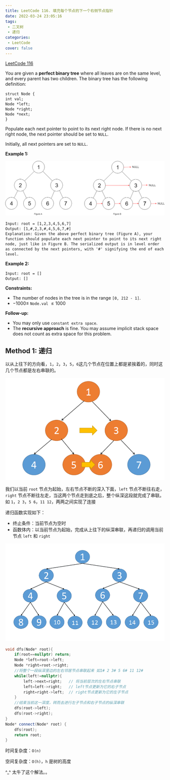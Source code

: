 ```yaml
---
title: LeetCode 116. 填充每个节点的下一个右侧节点指针
date: 2022-03-24 23:05:16
tags: 
 - 二叉树
 - 递归
categories:
 - LeetCode
cover: false
---
```


[LeetCode 116](https://leetcode-cn.com/problems/populating-next-right-pointers-in-each-node/)

You are given a **perfect binary tree** where all leaves are on the same level, and every parent has two children. The binary tree has the following definition:

    struct Node {
    int val;
    Node *left;
    Node *right;
    Node *next;
    }

Populate each next pointer to point to its next right node. If there is no next right node, the next pointer should be set to `NULL`.

Initially, all next pointers are set to `NULL`.


**Example 1:**

![](LeetCode116-填充每个节点的下一个右侧节点指针/1.png)

    Input: root = [1,2,3,4,5,6,7]
    Output: [1,#,2,3,#,4,5,6,7,#]
    Explanation: Given the above perfect binary tree (Figure A), your function should populate each next pointer to point to its next right node, just like in Figure B. The serialized output is in level order as connected by the next pointers, with '#' signifying the end of each level.


**Example 2:**

    Input: root = []
    Output: []

**Constraints:**
 - The number of nodes in the tree is in the range `[0, 212 - 1]`.
 - $- 1000 \le$ `Node.val` $\le 1000$

**Follow-up:**
 - You may only use `constant extra space`.
 - The **recursive approach** is fine. You may assume implicit stack space does not count as extra space for this problem.

## Method 1: 递归
以从上往下的方向看，`1`，`2`，`3`，`5`，`6`这几个节点在位置上都是紧挨着的，同时这几个节点都是左右串联的。

![](LeetCode116-填充每个节点的下一个右侧节点指针/2.jpg)

我们以当前 `root` 节点为起始，左右节点不断的深入下面，`left` 节点不断往右走，`right` 节点不断往左走，当这两个节点走到底之后，整个纵深这段就完成了串联。如 `1`，`2 3`，`5 6`，`11 12`，两两之间实现了连接

递归函数实现如下：
 - 终止条件：当前节点为空时
 - 函数体内：以当前节点为起始，完成从上往下的纵深串联，再递归的调用当前节点 `left` 和 `right`

![](LeetCode116-填充每个节点的下一个右侧节点指针/3.gif)

```cpp
void dfs(Node* root){
    if(root==nullptr) return;
    Node *left=root->left;
    Node *right=root->right;
    //将整个一段纵深里边的左右邻居节点串联起来 如1# 2 3# 5 6# 11 12#
    while(left!=nullptr){
        left->next=right;   // 将当前层次的左右节点串联
        left=left->right;   // left节点更新为它的右子节点
        right=right->left;  // right节点更新为它的左子节点
    }
    //结束当前这一深度，转而去进行左子节点和右子节点的纵深串联
    dfs(root->left);
    dfs(root->right);
}
Node* connect(Node* root) {
    dfs(root);
    return root;
}
```

时间复杂度：`O(n)`

空间复杂度：`O(h)`，`h` 是树的高度

\^_^ 太牛了这个解法。。